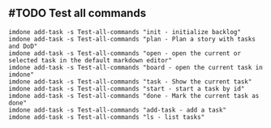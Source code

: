 ## #TODO Test all commands
```text
imdone add-task -s Test-all-commands "init - initialize backlog"
imdone add-task -s Test-all-commands "plan - Plan a story with tasks and DoD"
imdone add-task -s Test-all-commands "open - open the current or selected task in the default markdown editor"
imdone add-task -s Test-all-commands "board - open the current task in imdone"
imdone add-task -s Test-all-commands "task - Show the current task"
imdone add-task -s Test-all-commands "start - start a task by id"
imdone add-task -s Test-all-commands "done - Mark the current task as done"
imdone add-task -s Test-all-commands "add-task - add a task"
imdone add-task -s Test-all-commands "ls - list tasks"
```
<!--
#story
created:2023-12-14T04:29:22.759Z
task-id:wHpoX
story-id:Test-all-commands order:-5
-->